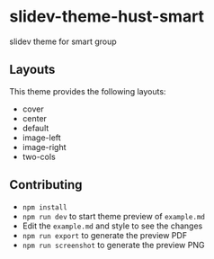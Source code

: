 # slidev-theme-hust-smart

  slidev theme for smart group

## Layouts

This theme provides the following layouts:

+ cover
+ center
+ default
+ image-left
+ image-right
+ two-cols
## Contributing

- `npm install`
- `npm run dev` to start theme preview of `example.md`
- Edit the `example.md` and style to see the changes
- `npm run export` to generate the preview PDF
- `npm run screenshot` to generate the preview PNG
